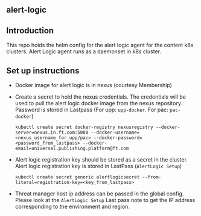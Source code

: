 ## alert-logic

## Introduction

This repo holds the helm config for the alert logic agent for the content k8s clusters.
Alert Logic agent runs as a daemonset in k8s cluster. 

## Set up instructions

* Docker image for alert logic is in nexus (courtesy Membership)

* Create a secret to hold the nexus credentials. The credentials will be used to pull the alert logic docker image from the nexus repository. Password is stored in Lastpass (For upp: `upp-docker`. For pac: `pac-docker`)

    `kubectl create secret docker-registry nexusregistry --docker-server=nexus.in.ft.com:5000 --docker-username=<nexus_username_for_upp/pac> --docker-password=<password_from_lastpass> --docker-email=universal.publishing.platform@ft.com`

* Alert logic registration key should be stored as a secret in the cluster. Alert logic registration key is stored in LastPass (`AlertLogic Setup`)

    `kubectl create secret generic alertlogicsecret --from-literal=registration-key=<key_from_lastpass>`

* Threat manager host ip address can be passed in the global config. Please look at the `AlertLogic Setup` Last pass note to get the IP address corresponding to the environment and region.
